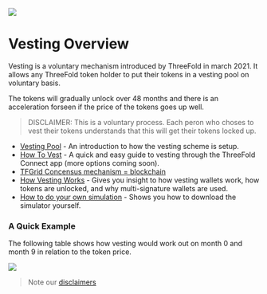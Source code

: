 
![](img/sustainable.png)

# Vesting Overview

Vesting is a voluntary mechanism introduced by ThreeFold in march 2021. It allows any ThreeFold token holder to put their tokens in a vesting pool on voluntary basis.

The tokens will gradually unlock over 48 months and there is an acceleration forseen if the price of the tokens goes up well.

> DISCLAIMER: This is a voluntary process. Each peron who choses to vest their tokens understands that this will get their tokens locked up. 

- [Vesting Pool](vesting_pool) - An introduction to how the vesting scheme is setup.
- [How To Vest](how_to_vest) - A quick and easy guide to vesting through the ThreeFold Connect app (more options coming soon).
- [TFGrid Concensus mechanism = blockchain](consensus3)
- [How Vesting Works](how_vesting_works) - Gives you insight to how vesting wallets work, how tokens are unlocked, and why multi-signature wallets are used.
- [How to do your own simulation](vesting_simulator_howto) - Shows you how to download the simulator yourself.

### A Quick Example 

The following table shows how vesting would work out on month 0 and month 9 in relation to the token price.

![](img/vesting_scheme.png)

> Note our [disclaimers](legal:disclaimer)